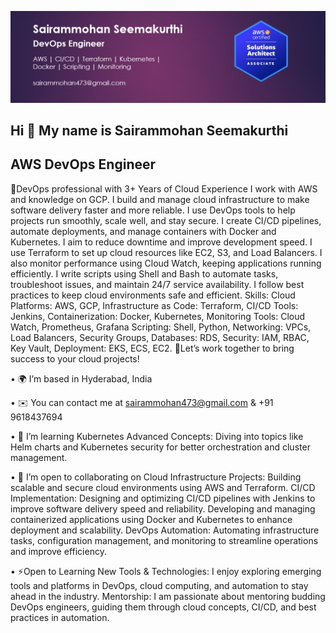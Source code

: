 ![alt text](https://github.com/Sairammohan8/Sairammohan8/blob/985ad925fea40ec16bb36f4b072fef18b7ec80e6/gitHub_banner.png)

## Hi 👋 My name is Sairammohan Seemakurthi

## AWS DevOps Engineer

🚀DevOps professional with 3+ Years of Cloud Experience I work with AWS and knowledge on GCP.
I build and manage cloud infrastructure to make software delivery faster and more reliable. I use DevOps tools to help projects run smoothly, scale well, and stay secure. I create CI/CD pipelines, automate deployments, and manage containers with Docker and Kubernetes. I aim to reduce downtime and improve development speed. I use Terraform to set up cloud resources like EC2, S3, and Load Balancers. I also monitor performance using Cloud Watch, keeping applications running efficiently. I write scripts using Shell and Bash to automate tasks, troubleshoot issues, and maintain 24/7 service availability. I follow best practices to keep cloud environments safe and efficient. Skills: Cloud Platforms: AWS, GCP, Infrastructure as Code: Terraform, CI/CD Tools: Jenkins, Containerization: Docker, Kubernetes, Monitoring Tools: Cloud Watch, Prometheus, Grafana Scripting: Shell, Python, Networking: VPCs, Load Balancers, Security Groups, Databases: RDS, Security: IAM, RBAC, Key Vault, Deployment: EKS, ECS, EC2. 🌟Let’s work together to bring success to your cloud projects!

•	🌍 I’m based in Hyderabad, India

•	✉️ You can contact me at sairammohan473@gmail.com & +91 9618437694

•	🧠 I’m learning Kubernetes Advanced Concepts: Diving into topics like Helm charts and Kubernetes security for better orchestration and cluster management.

•	🤝 I’m open to collaborating on Cloud Infrastructure Projects: Building scalable and secure cloud environments using AWS and Terraform. CI/CD Implementation: Designing and optimizing CI/CD pipelines with Jenkins to improve software delivery speed and reliability. Developing and managing containerized applications using Docker and Kubernetes to enhance deployment and scalability. DevOps Automation: Automating infrastructure tasks, configuration management, and monitoring to streamline operations and improve efficiency.

•	⚡Open to Learning New Tools & Technologies: I enjoy exploring emerging tools and platforms in DevOps, cloud computing, and automation to stay ahead in the industry. Mentorship: I am passionate about mentoring budding DevOps engineers, guiding them through cloud concepts, CI/CD, and best practices in automation.
